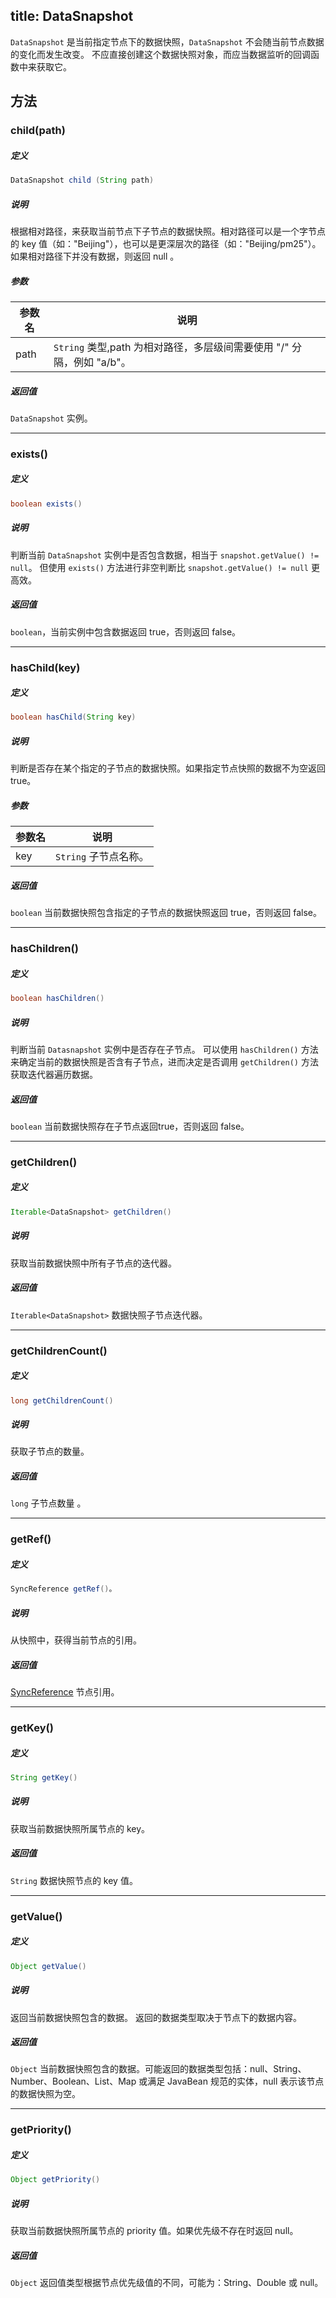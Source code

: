 title:  DataSnapshot
---
`DataSnapshot` 是当前指定节点下的数据快照，`DataSnapshot` 不会随当前节点数据的变化而发生改变。
不应直接创建这个数据快照对象，而应当数据监听的回调函数中来获取它。
## 方法

### child(path)
##### 定义

```java
DataSnapshot child (String path)
```

##### 说明

根据相对路径，来获取当前节点下子节点的数据快照。相对路径可以是一个字节点的 key 值（如："Beijing"），也可以是更深层次的路径（如："Beijing/pm25"）。
如果相对路径下并没有数据，则返回 null 。

##### 参数


参数名 | 说明
--- | ---
path | `String` 类型,path 为相对路径，多层级间需要使用 "/" 分隔，例如 "a/b"。

##### 返回值

`DataSnapshot` 实例。
</br>

---

### exists()

##### 定义

```java
boolean exists()
```

##### 说明

判断当前 `DataSnapshot` 实例中是否包含数据，相当于 `snapshot.getValue() != null`。
但使用 `exists()` 方法进行非空判断比 `snapshot.getValue() != null` 更高效。

##### 返回值

`boolean`，当前实例中包含数据返回 true，否则返回 false。
</br>

---
### hasChild(key)
##### 定义

```java
boolean hasChild(String key)
```

##### 说明

判断是否存在某个指定的子节点的数据快照。如果指定节点快照的数据不为空返回 true。

##### 参数


参数名 | 说明
--- | ---
key | `String` 子节点名称。

##### 返回值

`boolean` 当前数据快照包含指定的子节点的数据快照返回 true，否则返回 false。
</br>

---
### hasChildren()
##### 定义

```java
boolean hasChildren()
```

##### 说明
判断当前 `Datasnapshot` 实例中是否存在子节点。
可以使用 `hasChildren()` 方法来确定当前的数据快照是否含有子节点，进而决定是否调用 `getChildren()` 方法获取迭代器遍历数据。

##### 返回值

`boolean` 当前数据快照存在子节点返回true，否则返回 false。
</br>

---

### getChildren()
##### 定义

```java
Iterable<DataSnapshot> getChildren()
```

##### 说明

获取当前数据快照中所有子节点的迭代器。

##### 返回值

`Iterable<DataSnapshot>` 数据快照子节点迭代器。
</br>

---
### getChildrenCount()
##### 定义

```java
long getChildrenCount()
```

##### 说明

获取子节点的数量。

##### 返回值

`long` 子节点数量 。
</br>

---

### getRef()
##### 定义

```java
SyncReference getRef()。
```

##### 说明

从快照中，获得当前节点的引用。

##### 返回值

[SyncReference](/api/sync/android/SyncReference.html) 节点引用。
</br>

---
### getKey()
##### 定义

```java
String getKey()
```

##### 说明

获取当前数据快照所属节点的 key。

##### 返回值

`String` 数据快照节点的 key 值。
</br>

---

### getValue()
##### 定义

```java
Object getValue()
```

##### 说明

返回当前数据快照包含的数据。
返回的数据类型取决于节点下的数据内容。

##### 返回值

`Object` 当前数据快照包含的数据。可能返回的数据类型包括：null、String、Number、Boolean、List、Map 或满足 JavaBean 规范的实体，null 表示该节点的数据快照为空。
</br>

---

### getPriority()
##### 定义

```java
Object getPriority()
```

##### 说明

获取当前数据快照所属节点的 priority 值。如果优先级不存在时返回 null。

##### 返回值

`Object` 返回值类型根据节点优先级值的不同，可能为：String、Double 或 null。
</br>



